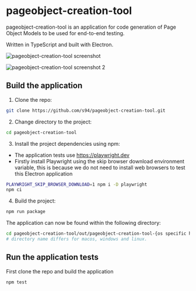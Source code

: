 # pageobject-creation-tool

pageobject-creation-tool is an application for code generation of Page Object Models to be used for end-to-end testing.

Written in TypeScript and built with Electron.

![pageobject-creation-tool screenshot](https://user-images.githubusercontent.com/11080821/166154345-a54519b0-6646-4e16-9f23-3598d1f38ae2.png)

![pageobject-creation-tool screenshot 2](https://user-images.githubusercontent.com/11080821/167179052-c5f97892-ad02-4941-b815-82df6e69125c.png)

## Build the application

1. Clone the repo:

```bash
git clone https://github.com/s94/pageobject-creation-tool.git
```

2. Change directory to the project:

```bash
cd pageobject-creation-tool
```

3. Install the project dependencies using npm:

* The application tests use https://playwright.dev
* Firstly install Playwright using the skip browser download environment variable, this is because we do not need to install web browsers to test this Electron application

```bash
PLAYWRIGHT_SKIP_BROWSER_DOWNLOAD=1 npm i -D playwright
npm ci
```

4. Build the project:

```bash
npm run package
```

The application can now be found within the following directory:

```bash
cd pageobject-creation-tool/out/pageobject-creation-tool-{os specific here}
# directory name differs for macos, windows and linux.
```

## Run the application tests

First clone the repo and build the application

```bash
npm test
```
